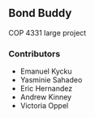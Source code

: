 ## Bond Buddy
COP 4331 large project

### Contributors
- Emanuel Kycku
- Yasminie Sahadeo
- Eric Hernandez
- Andrew Kinney
- Victoria Oppel
